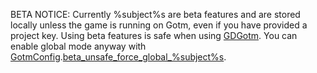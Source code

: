 BETA NOTICE: Currently %subject%s are beta features and are stored locally unless the game is running on Gotm, even if you have provided a project key. Using beta features is safe when using [GDGotm](/src/docs/gdgotm.md). You can enable global mode anyway with [GotmConfig](/src/docs/gdgotm/api-reference/gotmconfig).[beta_unsafe_force_global\_%subject%s](/src/docs/gdgotm/api-reference/gotmconfig#beta_unsafe_force_global_%25subject%25s).
